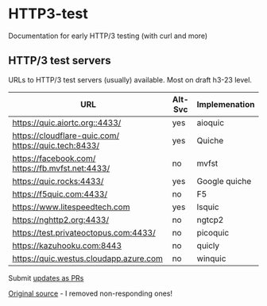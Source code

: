# HTTP3-test
Documentation for early HTTP/3 testing (with curl and more)

## HTTP/3 test servers

URLs to HTTP/3 test servers (usually) available. Most on draft h3-23 level.

| URL | Alt-Svc | Implemenation |
|-----|---------|---------------|
| https://quic.aiortc.org::4433/ |      yes | aioquic |
| https://cloudflare-quic.com/ https://quic.tech:8433/ | yes | Quiche |
| https://facebook.com/ https://fb.mvfst.net:4433/ | no | mvfst |
| https://quic.rocks:4433/ |            yes | Google quiche |
| https://f5quic.com:4433/ |             no | F5            |
| https://www.litespeedtech.com |       yes | lsquic        |
| https://nghttp2.org:4433/ |            no | ngtcp2        |
| https://test.privateoctopus.com:4433/ |no | picoquic      |
| https://kazuhooku.com:8443 |           no | quicly        |
| https://quic.westus.cloudapp.azure.com |no| winquic       |

Submit [updates as PRs](https://github.com/bagder/HTTP3-test/pulls)

[Original source](https://github.com/NTAP/quant/blob/master/test/test_public_servers.sh#L41) - I removed non-responding ones!
